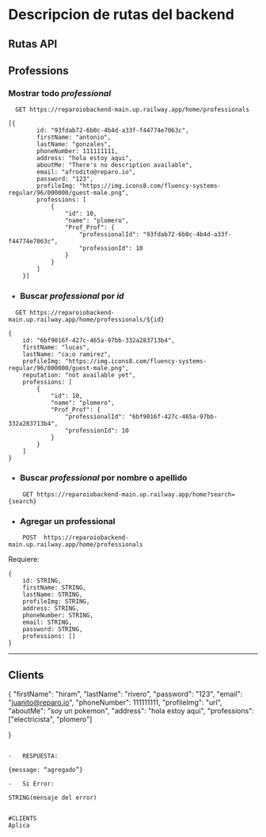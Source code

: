 # Descripcion de rutas del backend

## Rutas API

## Professions
### Mostrar todo _professional_

```
  GET https://reparoiobackend-main.up.railway.app/home/professionals
```
```
[{
        id: "93fdab72-6b0c-4b4d-a33f-f44774e7063c",
        firstName: "antonio",
        lastName: "gonzales",
        phoneNumber: 111111111,
        address: "hola estoy aqui",
        aboutMe: "There's no description available",
        email: "afrodito@reparo.io",
        password: "123",
        profileImg: "https://img.icons8.com/fluency-systems-regular/96/000000/guest-male.png",
        professions: [
            {
                "id": 10,
                "name": "plomero",
                "Prof_Prof": {
                    "professionalId": "93fdab72-6b0c-4b4d-a33f-f44774e7063c",
                    "professionId": 10
                }
            }
        ]
    }]
```

-   ### Buscar _professional_ por _id_

```
  GET https://reparoiobackend-main.up.railway.app/home/professionals/${id}
```

```
{
    id: "6bf9016f-427c-465a-97bb-332a283713b4",
    firstName: "lucas",
    lastName: "ca;o ramirez",
    profileImg: "https://img.icons8.com/fluency-systems-regular/96/000000/guest-male.png",
    reputation: "not available yet",
    professions: [
        {
            "id": 10,
            "name": "plomero",
            "Prof_Prof": {
                "professionalId": "6bf9016f-427c-465a-97bb-332a283713b4",
                "professionId": 10
            }
        }
    ]
}
```

-   ### Buscar _professional_ por nombre o apellido

```
    GET https://reparoiobackend-main.up.railway.app/home?search={search}
```


-   ### Agregar un professional
```
    POST  https://reparoiobackend-main.up.railway.app/home/professionals
```
Requiere:
```
{
    id: STRING,
    firstName: STRING,
    lastName: STRING,
    profileImg: STRING,
    address: STRING,
    phoneNumber: STRING,
    email: STRING,
    password: STRING,
    professions: []
}
```


---
##  Clients
{
    "firstName": "hiram",
    "lastName": "rivero",
    "password": "123",
    "email": "juanito@reparo.io",
    "phoneNumber": 111111111,
    "profileImg": "url",
    "aboutMe": "soy un pokemon",
    "address": "hola estoy aqui",
    "professions": ["electricista", "plomero"]

}‌
```

-   RESPUESTA:

{message: “agregado”}

-   Si Error:

STRING(mensaje del error)


#CLIENTS
Aplica
